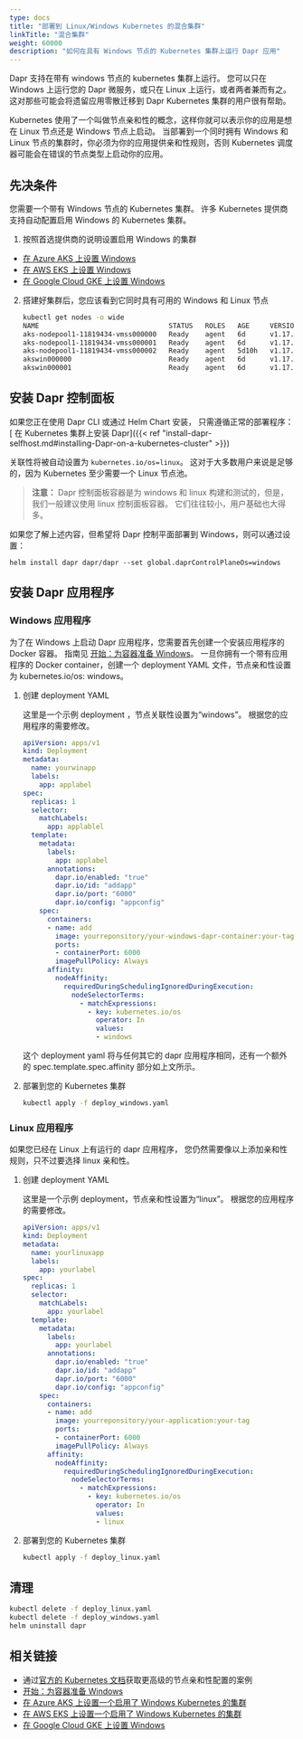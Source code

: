```yaml
---
type: docs
title: "部署到 Linux/Windows Kubernetes 的混合集群"
linkTitle: "混合集群"
weight: 60000
description: "如何在具有 Windows 节点的 Kubernetes 集群上运行 Dapr 应用"
---
```


Dapr 支持在带有 windows 节点的 kubernetes 集群上运行。 您可以只在 Windows 上运行您的 Dapr 微服务，或只在 Linux 上运行，或者两者兼而有之。 这对那些可能会将遗留应用零散迁移到 Dapr Kubernetes 集群的用户很有帮助。

Kubernetes 使用了一个叫做节点亲和性的概念，这样你就可以表示你的应用是想在 Linux 节点还是 Windows 节点上启动。 当部署到一个同时拥有 Windows 和 Linux 节点的集群时，你必须为你的应用提供亲和性规则，否则 Kubernetes 调度器可能会在错误的节点类型上启动你的应用。

## 先决条件

您需要一个带有 Windows 节点的 Kubernetes 集群。 许多 Kubernetes 提供商支持自动配置启用 Windows 的 Kubernetes 集群。

1. 按照首选提供商的说明设置启用 Windows 的集群

- [在 Azure AKS 上设置 Windows](https://docs.microsoft.com/azure/aks/windows-container-cli)
- [在 AWS EKS 上设置 Windows](https://docs.aws.amazon.com/eks/latest/userguide/windows-support.html)
- [在 Google Cloud GKE 上设置 Windows](https://cloud.google.com/kubernetes-engine/docs/how-to/creating-a-cluster-windows)

2. 搭建好集群后，您应该看到它同时具有可用的 Windows 和 Linux 节点

   ```bash
   kubectl get nodes -o wide
   NAME                                STATUS   ROLES   AGE     VERSION   INTERNAL-IP    EXTERNAL-IP      OS-IMAGE                         KERNEL-VERSION      CONTAINER-RUNTIME
   aks-nodepool1-11819434-vmss000000   Ready    agent   6d      v1.17.9   10.240.0.4     <none>        Ubuntu 16.04.6    LTS               4.15.0-1092-azure   docker://3.0.10+azure
   aks-nodepool1-11819434-vmss000001   Ready    agent   6d      v1.17.9   10.240.0.35    <none>        Ubuntu 16.04.6    LTS               4.15.0-1092-azure   docker://3.0.10+azure
   aks-nodepool1-11819434-vmss000002   Ready    agent   5d10h   v1.17.9   10.240.0.129   <none>        Ubuntu 16.04.6    LTS               4.15.0-1092-azure   docker://3.0.10+azure
   akswin000000                        Ready    agent   6d      v1.17.9   10.240.0.66    <none>        Windows Server 2019    Datacenter   10.0.17763.1339     docker://19.3.5
   akswin000001                        Ready    agent   6d      v1.17.9   10.240.0.97    <none>        Windows Server 2019    Datacenter   10.0.17763.1339     docker://19.3.5
   ```
## 安装 Dapr 控制面板

如果您正在使用 Dapr CLI 或通过 Helm Chart 安装， 只需遵循正常的部署程序：[ 在 Kubernetes 集群上安装 Dapr]({{< ref "install-dapr-selfhost.md#installing-Dapr-on-a-kubernetes-cluster" >}})

关联性将被自动设置为 `kubernetes.io/os=linux`。 这对于大多数用户来说是足够的，因为 Kubernetes 至少需要一个 Linux 节点池。

> **注意：** Dapr 控制面板容器是为 windows 和 linux 构建和测试的，但是，我们一般建议使用 linux 控制面板容器。 它们往往较小，用户基础也大得多。

如果您了解上述内容，但希望将 Dapr 控制平面部署到 Windows，则可以通过设置：

```
helm install dapr dapr/dapr --set global.daprControlPlaneOs=windows
```

## 安装 Dapr 应用程序

### Windows 应用程序
为了在 Windows 上启动 Dapr 应用程序，您需要首先创建一个安装应用程序的 Docker 容器。 指南见 [开始：为容器准备 Windows](https://docs.microsoft.com/virtualization/windowscontainers/quick-start/set-up-environment)。 一旦你拥有一个带有应用程序的 Docker container，创建一个 deployment YAML 文件，节点亲和性设置为 kubernetes.io/os: windows。

1. 创建 deployment YAML

   这里是一个示例 deployment ，节点关联性设置为“windows”。 根据您的应用程序的需要修改。
   ```yaml
   apiVersion: apps/v1
   kind: Deployment
   metadata:
     name: yourwinapp
     labels:
       app: applabel
   spec:
     replicas: 1
     selector:
       matchLabels:
         app: applablel
     template:
       metadata:
         labels:
           app: applabel
         annotations:
           dapr.io/enabled: "true"
           dapr.io/id: "addapp"
           dapr.io/port: "6000"
           dapr.io/config: "appconfig"
       spec:
         containers:
         - name: add
           image: yourreponsitory/your-windows-dapr-container:your-tag
           ports:
           - containerPort: 6000
           imagePullPolicy: Always
         affinity:
           nodeAffinity:
             requiredDuringSchedulingIgnoredDuringExecution:
               nodeSelectorTerms:
                 - matchExpressions:
                   - key: kubernetes.io/os
                     operator: In
                     values:
                     - windows
   ```
   这个 deployment yaml 将与任何其它的 dapr 应用程序相同，还有一个额外的 spec.template.spec.affinity 部分如上文所示。

2. 部署到您的 Kubernetes 集群

   ```bash
   kubectl apply -f deploy_windows.yaml
   ```

### Linux 应用程序
如果您已经在 Linux 上有运行的 dapr 应用程序， 您仍然需要像以上添加亲和性规则，只不过要选择 linux 亲和性。

1. 创建 deployment YAML

   这里是一个示例 deployment，节点亲和性设置为“linux”。 根据您的应用程序的需要修改。
   ```yaml
   apiVersion: apps/v1
   kind: Deployment
   metadata:
     name: yourlinuxapp
     labels:
       app: yourlabel
   spec:
     replicas: 1
     selector:
       matchLabels:
         app: yourlabel
     template:
       metadata:
         labels:
           app: yourlabel
         annotations:
           dapr.io/enabled: "true"
           dapr.io/id: "addapp"
           dapr.io/port: "6000"
           dapr.io/config: "appconfig"
       spec:
         containers:
         - name: add
           image: yourreponsitory/your-application:your-tag
           ports:
           - containerPort: 6000
           imagePullPolicy: Always
         affinity:
           nodeAffinity:
             requiredDuringSchedulingIgnoredDuringExecution:
               nodeSelectorTerms:
                 - matchExpressions:
                   - key: kubernetes.io/os
                     operator: In
                     values:
                     - linux
   ```

2. 部署到您的 Kubernetes 集群

   ```bash
   kubectl apply -f deploy_linux.yaml
   ```

## 清理

```bash
kubectl delete -f deploy_linux.yaml
kubectl delete -f deploy_windows.yaml
helm uninstall dapr
```

## 相关链接

- 通过[官方的 Kubernetes 文档](https://kubernetes.io/docs/concepts/scheduling-eviction/assign-pod-node/)获取更高级的节点亲和性配置的案例
- [开始：为容器准备 Windows](https://docs.microsoft.com/virtualization/windowscontainers/quick-start/set-up-environment)
- [在 Azure AKS 上设置一个启用了 Windows Kubernetes 的集群](https://docs.microsoft.com/azure/aks/windows-container-cli)
- [在 AWS EKS 上设置一个启用了 Windows Kubernetes 的集群](https://docs.aws.amazon.com/eks/latest/userguide/windows-support.html)
- [在 Google Cloud GKE 上设置 Windows](https://cloud.google.com/kubernetes-engine/docs/how-to/creating-a-cluster-windows)

